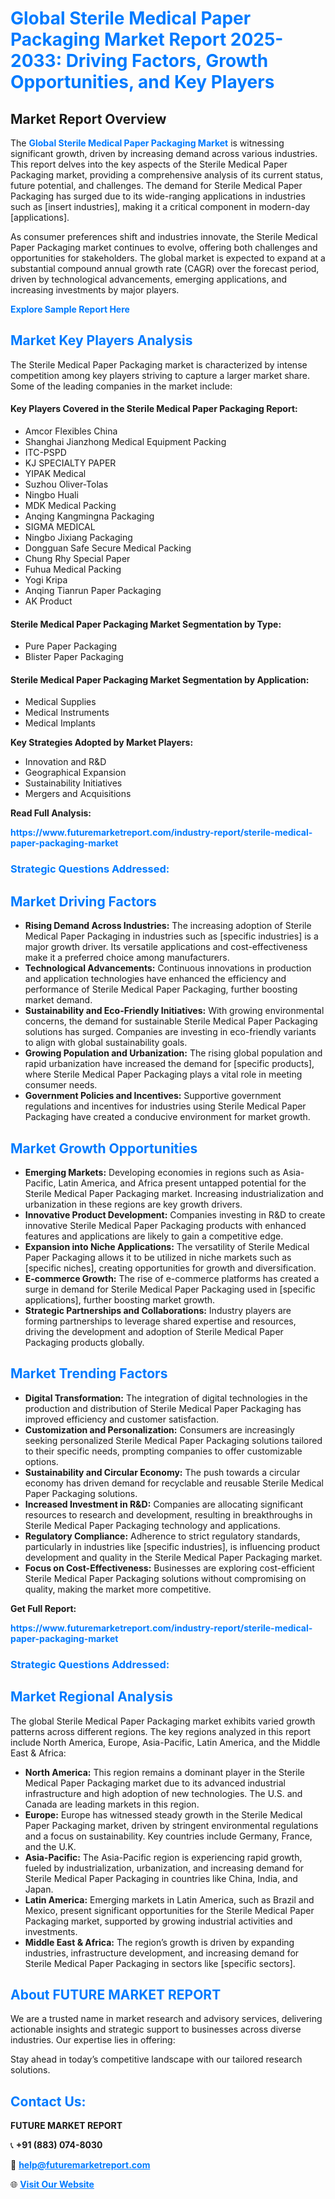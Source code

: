 <h1 style="color: #007BFF;">Global Sterile Medical Paper Packaging Market Report 2025-2033: Driving Factors, Growth Opportunities, and Key Players</h1>

<section id="overview">
<h2>Market Report Overview</h2>
<p>The <a href="https://www.futuremarketreport.com/industry-report/sterile-medical-paper-packaging-market" style="color: #007BFF; text-decoration: none;"><strong>Global Sterile Medical Paper Packaging Market</strong></a> is witnessing significant growth, driven by increasing demand across various industries. This report delves into the key aspects of the Sterile Medical Paper Packaging market, providing a comprehensive analysis of its current status, future potential, and challenges. The demand for Sterile Medical Paper Packaging has surged due to its wide-ranging applications in industries such as [insert industries], making it a critical component in modern-day [applications].</p>
<p>As consumer preferences shift and industries innovate, the Sterile Medical Paper Packaging market continues to evolve, offering both challenges and opportunities for stakeholders. The global market is expected to expand at a substantial compound annual growth rate (CAGR) over the forecast period, driven by technological advancements, emerging applications, and increasing investments by major players.</p>
</section>

<section id="overview">
<p><a href="https://www.futuremarketreport.com/request-sample/reportId=28841" style="color: #007BFF; text-decoration: none;"><strong>Explore Sample Report Here</strong></a></p>
</section>

<section id="key-players">
<h2 style="color: #007BFF;">Market Key Players Analysis</h2>
<p>The Sterile Medical Paper Packaging market is characterized by intense competition among key players striving to capture a larger market share. Some of the leading companies in the market include:</p>
<h4>Key Players Covered in the Sterile Medical Paper Packaging Report:</h4>
<ul><li>Amcor Flexibles China</li><li>Shanghai Jianzhong Medical Equipment Packing</li><li>ITC-PSPD</li><li>KJ SPECIALTY PAPER</li><li>YIPAK Medical</li><li>Suzhou Oliver-Tolas</li><li>Ningbo Huali</li><li>MDK Medical Packing</li><li>Anqing Kangmingna Packaging</li><li>SIGMA MEDICAL</li><li>Ningbo Jixiang Packaging</li><li>Dongguan Safe Secure Medical Packing</li><li>Chung Rhy Special Paper</li><li>Fuhua Medical Packing</li><li>Yogi Kripa</li><li>Anqing Tianrun Paper Packaging</li><li>AK Product</li></ul>
<h4>Sterile Medical Paper Packaging Market Segmentation by Type:</h4>
<ul><li>Pure Paper Packaging</li><li>Blister Paper Packaging</li></ul>

<h4>Sterile Medical Paper Packaging Market Segmentation by Application:</h4>
<ul><li>Medical Supplies</li><li>Medical Instruments</li><li>Medical Implants</li></ul>
<p><strong>Key Strategies Adopted by Market Players:</strong></p>
<ul>
<li>Innovation and R&D</li>
<li>Geographical Expansion</li>
<li>Sustainability Initiatives</li>
<li>Mergers and Acquisitions</li>
</ul>
</section>

<section>
<p><strong>Read Full Analysis: </strong></p><a href="https://www.futuremarketreport.com/industry-report/sterile-medical-paper-packaging-market" style="color: #007BFF; text-decoration: none;"><strong>https://www.futuremarketreport.com/industry-report/sterile-medical-paper-packaging-market</strong></a>
<h3 style="color: #007BFF;">Strategic Questions Addressed:</h3>
</section>

<section id="driving-factors">
<h2 style="color: #007BFF;">Market Driving Factors</h2>
<ul>
<li><strong>Rising Demand Across Industries:</strong> The increasing adoption of Sterile Medical Paper Packaging in industries such as [specific industries] is a major growth driver. Its versatile applications and cost-effectiveness make it a preferred choice among manufacturers.</li>
<li><strong>Technological Advancements:</strong> Continuous innovations in production and application technologies have enhanced the efficiency and performance of Sterile Medical Paper Packaging, further boosting market demand.</li>
<li><strong>Sustainability and Eco-Friendly Initiatives:</strong> With growing environmental concerns, the demand for sustainable Sterile Medical Paper Packaging solutions has surged. Companies are investing in eco-friendly variants to align with global sustainability goals.</li>
<li><strong>Growing Population and Urbanization:</strong> The rising global population and rapid urbanization have increased the demand for [specific products], where Sterile Medical Paper Packaging plays a vital role in meeting consumer needs.</li>
<li><strong>Government Policies and Incentives:</strong> Supportive government regulations and incentives for industries using Sterile Medical Paper Packaging have created a conducive environment for market growth.</li>
</ul>
</section>

<section id="growth-opportunities">
<h2 style="color: #007BFF;">Market Growth Opportunities</h2>
<ul>
<li><strong>Emerging Markets:</strong> Developing economies in regions such as Asia-Pacific, Latin America, and Africa present untapped potential for the Sterile Medical Paper Packaging market. Increasing industrialization and urbanization in these regions are key growth drivers.</li>
<li><strong>Innovative Product Development:</strong> Companies investing in R&D to create innovative Sterile Medical Paper Packaging products with enhanced features and applications are likely to gain a competitive edge.</li>
<li><strong>Expansion into Niche Applications:</strong> The versatility of Sterile Medical Paper Packaging allows it to be utilized in niche markets such as [specific niches], creating opportunities for growth and diversification.</li>
<li><strong>E-commerce Growth:</strong> The rise of e-commerce platforms has created a surge in demand for Sterile Medical Paper Packaging used in [specific applications], further boosting market growth.</li>
<li><strong>Strategic Partnerships and Collaborations:</strong> Industry players are forming partnerships to leverage shared expertise and resources, driving the development and adoption of Sterile Medical Paper Packaging products globally.</li>
</ul>
</section>

<section id="trending-factors">
<h2 style="color: #007BFF;">Market Trending Factors</h2>
<ul>
<li><strong>Digital Transformation:</strong> The integration of digital technologies in the production and distribution of Sterile Medical Paper Packaging has improved efficiency and customer satisfaction.</li>
<li><strong>Customization and Personalization:</strong> Consumers are increasingly seeking personalized Sterile Medical Paper Packaging solutions tailored to their specific needs, prompting companies to offer customizable options.</li>
<li><strong>Sustainability and Circular Economy:</strong> The push towards a circular economy has driven demand for recyclable and reusable Sterile Medical Paper Packaging solutions.</li>
<li><strong>Increased Investment in R&D:</strong> Companies are allocating significant resources to research and development, resulting in breakthroughs in Sterile Medical Paper Packaging technology and applications.</li>
<li><strong>Regulatory Compliance:</strong> Adherence to strict regulatory standards, particularly in industries like [specific industries], is influencing product development and quality in the Sterile Medical Paper Packaging market.</li>
<li><strong>Focus on Cost-Effectiveness:</strong> Businesses are exploring cost-efficient Sterile Medical Paper Packaging solutions without compromising on quality, making the market more competitive.</li>
</ul>
</section>

<section>
<p><strong>Get Full Report: </strong></p><a href="https://www.futuremarketreport.com/industry-report/sterile-medical-paper-packaging-market" style="color: #007BFF; text-decoration: none;"><strong>https://www.futuremarketreport.com/industry-report/sterile-medical-paper-packaging-market</strong></a>
<h3 style="color: #007BFF;">Strategic Questions Addressed:</h3>
</section>


<section id="regional-analysis">
<h2 style="color: #007BFF;">Market Regional Analysis</h2>
<p>The global Sterile Medical Paper Packaging market exhibits varied growth patterns across different regions. The key regions analyzed in this report include North America, Europe, Asia-Pacific, Latin America, and the Middle East & Africa:</p>
<ul>
<li><strong>North America:</strong> This region remains a dominant player in the Sterile Medical Paper Packaging market due to its advanced industrial infrastructure and high adoption of new technologies. The U.S. and Canada are leading markets in this region.</li>
<li><strong>Europe:</strong> Europe has witnessed steady growth in the Sterile Medical Paper Packaging market, driven by stringent environmental regulations and a focus on sustainability. Key countries include Germany, France, and the U.K.</li>
<li><strong>Asia-Pacific:</strong> The Asia-Pacific region is experiencing rapid growth, fueled by industrialization, urbanization, and increasing demand for Sterile Medical Paper Packaging in countries like China, India, and Japan.</li>
<li><strong>Latin America:</strong> Emerging markets in Latin America, such as Brazil and Mexico, present significant opportunities for the Sterile Medical Paper Packaging market, supported by growing industrial activities and investments.</li>
<li><strong>Middle East & Africa:</strong> The region’s growth is driven by expanding industries, infrastructure development, and increasing demand for Sterile Medical Paper Packaging in sectors like [specific sectors].</li>
</ul>
</section>

<footer>
<h2 style="color: #007BFF;">About FUTURE MARKET REPORT</h2>
<p>We are a trusted name in market research and advisory services, delivering actionable insights and strategic support to businesses across diverse industries. Our expertise lies in offering:</p>

<p>Stay ahead in today’s competitive landscape with our tailored research solutions.</p>

<h2 style="color: #007BFF;">Contact Us:</h2>
<p><strong>FUTURE MARKET REPORT</strong></p>
<p>📞 <strong>+91 (883) 074-8030</strong></p>
<p>📧 <strong><a href="mailto:help@futuremarketreport.com" style="color: #007BFF;">help@futuremarketreport.com</a></strong></p>
<p>🌐 <strong><a href="https://www.futuremarketreport.com/" style="color: #007BFF;">Visit Our Website</a></strong></p>
</footer>